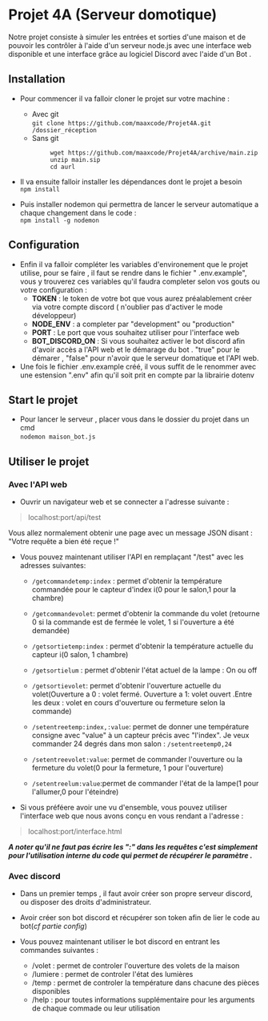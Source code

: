 # Projet 4A (Serveur domotique)

Notre projet consiste à simuler les entrées et sorties d'une maison et de pouvoir les contrôler à l'aide d'un serveur node.js avec une interface web disponible et une interface grâce au logiciel Discord avec l'aide d'un Bot .


## Installation
- Pour commencer il va falloir cloner le projet sur votre machine :
	- Avec git  
	```git clone https://github.com/maaxcode/Projet4A.git /dossier_réception```
	- Sans git  
		```
			 wget https://github.com/maaxcode/Projet4A/archive/main.zip
		     unzip main.sip
		     cd aurl
- Il va ensuite falloir installer les dépendances dont le projet a besoin  
	```npm install```
	
- Puis installer nodemon qui permettra de lancer le serveur automatique a chaque changement dans le code :  
	```npm install -g nodemon```

## Configuration
- Enfin il va falloir compléter les variables d'environement que le projet utilise, pour se faire , il faut se rendre dans le fichier " .env.example", vous y trouverez ces variables qu'il faudra completer selon vos gouts ou votre configuration :
	- **TOKEN** : le token de votre bot que vous aurez préalablement créer via votre compte discord ( n'oublier pas d'activer le mode développeur) 
	- **NODE_ENV** : a completer par "development" ou "production"
	- **PORT** : Le port que vous souhaitez utiliser pour l'interface web
	- **BOT_DISCORD_ON** : Si vous souhaitez activer le bot discord afin d'avoir accès a l'API web et le démarage du bot . "true" pour le démarer , "false" pour n'avoir que le serveur domatique et l'API web.
- Une fois le fichier .env.example créé, il vous suffit de le renommer avec une estension ".env" afin qu'il soit prit en compte par la librairie dotenv

## Start le projet
 - Pour lancer le serveur , placer vous dans le dossier du projet dans un cmd  
	```nodemon maison_bot.js```

##  Utiliser le projet

### Avec l'API web
- Ouvrir un navigateur web et se connecter a l'adresse suivante :    
> localhost:port/api/test

Vous allez normalement obtenir une page avec un message JSON disant : "Votre requête a bien été reçue !"

- Vous pouvez maintenant utiliser l'API en remplaçant "/test" avec les adresses suivantes:
	 - ```/getcommandetemp:index``` : permet d'obtenir la température commandée pour le capteur d'index i(0 pour le salon,1 pour la chambre)
	
	 - ```/getcommandevolet```: permet d'obtenir la commande du volet (retourne 0 si la commande est de fermée le volet, 1 si l'ouverture a été demandée)
	 
	 - ```/getsortietemp:index``` : permet d'obtenir la température actuelle du capteur i(0 salon, 1 chambre)
	 
	 - ```/getsortielum``` : permet d'obtenir l'état actuel de la lampe : On ou off
	 
	 - ```/getsortievolet```: permet d'obtenir l'ouverture actuelle du volet(Ouverture a 0 : volet fermé. Ouverture a 1: volet ouvert .Entre les deux : volet en cours d'ouverture ou fermeture selon la commande)
	 
	 - ```/setentreetemp:index,:value```: permet de donner une température consigne avec "value" à un capteur précis avec "l'index". 
	 Je veux commander 24 degrés dans mon salon : ```/setentreetemp0,24```
	 
	 - ```/setentreevolet:value```: permet de commander l'ouverture ou la fermeture du volet(0 pour la fermeture, 1 pour l'ouverture)
	 
	 - ```/setentreelum:value```:permet de commander l'état de la lampe(1 pour l'allumer,0 pour l'éteindre)

- Si vous préféere avoir une vu d'ensemble, vous pouvez utiliser l'interface web que nous avons conçu en vous rendant a l'adresse : 
> localhost:port/interface.html

***A noter qu'il ne faut pas écrire les ":" dans les requêtes c'est simplement pour l'utilisation interne du code qui permet de récupérer le paramètre .***

### Avec discord 

- Dans un premier temps , il faut avoir créer son propre serveur discord, ou disposer des droits d'administrateur.
- Avoir créer son bot discord et récupérer son token afin de lier le code au bot(*cf partie config*)
- Vous pouvez maintenant utiliser le bot discord en entrant les commandes suivantes :

	- /volet : permet de controler l'ouverture des volets de la maison
	- /lumiere : permet de controler l'état des lumières
	- /temp : permet de controler la température dans chacune des pièces disponibles
	- /help : pour toutes informations supplémentaire pour les arguments de chaque commade ou leur utilisation